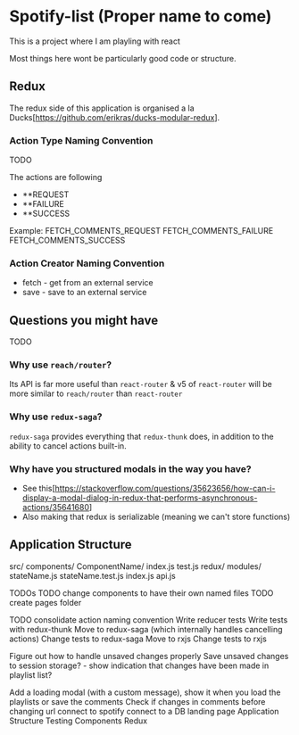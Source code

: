 # Spotify-list (Proper name to come)

This is a project where I am playling with react

Most things here wont be particularly good code or structure.

## Redux

The redux side of this application is organised a la Ducks[<https://github.com/erikras/ducks-modular-redux>].

### Action Type Naming Convention

TODO

The actions are following

- **REQUEST
- **FAILURE
- **SUCCESS

Example:
FETCH_COMMENTS_REQUEST
FETCH_COMMENTS_FAILURE
FETCH_COMMENTS_SUCCESS

### Action Creator Naming Convention

- fetch - get from an external service
- save - save to an external service

## Questions you might have

TODO

### Why use `reach/router`?

Its API is far more useful than `react-router` & v5 of `react-router` will be more similar to `reach/router` than `react-router`

### Why use `redux-saga`?

`redux-saga` provides everything that `redux-thunk` does, in addition to the ability to cancel actions built-in.

### Why have you structured modals in the way you have?

- See this[<https://stackoverflow.com/questions/35623656/how-can-i-display-a-modal-dialog-in-redux-that-performs-asynchronous-actions/35641680>]
- Also making that redux is serializable (meaning we can't store functions)

## Application Structure

src/
  components/
    ComponentName/
      index.js
      test.js
  redux/
    modules/
      stateName.js
      stateName.test.js
  index.js
  api.js

TODOs
TODO change components to have their own named files
TODO create pages folder

TODO consolidate action naming convention
Write reducer tests
Write tests with redux-thunk
Move to redux-saga (which internally handles cancelling actions)
Change tests to redux-saga
Move to rxjs
Change tests to rxjs

Figure out how to handle unsaved changes properly
  Save unsaved changes to session storage? - show indication that changes have been made in playlist list?

Add a loading modal (with a custom message), show it when you load the playlists or save the comments
Check if changes in comments before changing url
connect to spotify
connect to a DB
landing page
Application Structure
Testing
  Components
  Redux
